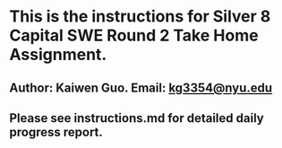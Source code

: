# This is the instructions for Silver 8 Capital SWE Round 2 Take Home Assignment. 
## Author: Kaiwen Guo. Email: kg3354@nyu.edu 

## Please see instructions.md for detailed daily progress report.
